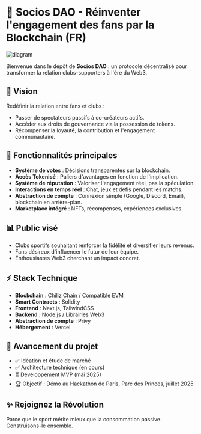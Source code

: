 # 🔗 Socios DAO - Réinventer l'engagement des fans par la Blockchain (FR)

![diagram](https://github.com/user-attachments/assets/5bb2b5d0-6f19-4125-b572-0c5ce1594984)

Bienvenue dans le dépôt de **Socios DAO** : un protocole décentralisé pour transformer la relation clubs-supporters à l'ère du Web3.

## 🔄 Vision

Redéfinir la relation entre fans et clubs :

- Passer de spectateurs passifs à co-créateurs actifs.
- Accéder aux droits de gouvernance via la possession de tokens.
- Récompenser la loyauté, la contribution et l'engagement communautaire.

## 🔧 Fonctionnalités principales

- **Système de votes** : Décisions transparentes sur la blockchain.
- **Accès Tokenisé** : Paliers d'avantages en fonction de l'implication.
- **Système de réputation** : Valoriser l'engagement réel, pas la spéculation.
- **Interactions en temps réel** : Chat, jeux et défis pendant les matchs.
- **Abstraction de compte** : Connexion simple (Google, Discord, Email), blockchain en arrière-plan.
- **Marketplace intégré** : NFTs, récompenses, expériences exclusives.

## 📊 Public visé

- Clubs sportifs souhaitant renforcer la fidélité et diversifier leurs revenus.
- Fans désireux d'influencer le futur de leur équipe.
- Enthousiastes Web3 cherchant un impact concret.

## ⚡ Stack Technique

- **Blockchain** : Chiliz Chain / Compatible EVM
- **Smart Contracts** : Solidity
- **Frontend** : Next.js, TailwindCSS
- **Backend** : Node.js / Librairies Web3
- **Abstraction de compte** : Privy
- **Hébergement** : Vercel

## 📒 Avancement du projet

- ✅ Idéation et étude de marché
- ✅ Architecture technique (en cours)
- ⏳ Développement MVP (mai 2025)
- 🏆 Objectif : Démo au Hackathon de Paris, Parc des Princes, juillet 2025

## ✨ Rejoignez la Révolution

Parce que le sport mérite mieux que la consommation passive. Construisons-le ensemble.
